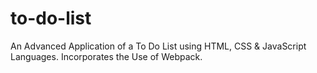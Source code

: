 # to-do-list
An Advanced Application of a To Do List using HTML, CSS &amp; JavaScript Languages. Incorporates the Use of Webpack.
